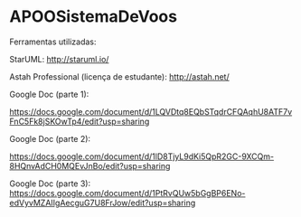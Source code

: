 # APOOSistemaDeVoos
Ferramentas utilizadas:

  StarUML: http://staruml.io/
  
  Astah Professional (licença de estudante): http://astah.net/

Google Doc (parte 1):

  https://docs.google.com/document/d/1LQVDtq8EQbSTqdrCFQAqhU8ATF7vFnC5Fk8jSKOwTp4/edit?usp=sharing
  
  Google Doc (parte 2):
  
  https://docs.google.com/document/d/1lD8TjyL9dKi5QpR2GC-9XCQm-8HQnvAdCH0MQEvJnBo/edit?usp=sharing
  
  Google Doc (parte 3):
  https://docs.google.com/document/d/1PtRvQUw5bGgBP6ENo-edVyvMZAIIgAecguG7U8FrJow/edit?usp=sharing
